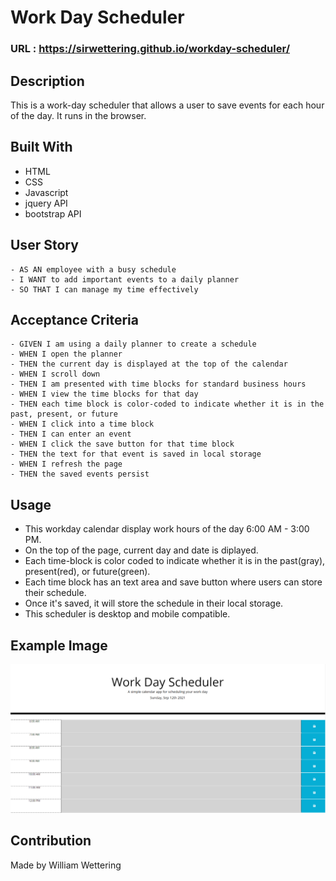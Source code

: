# Work Day Scheduler

### URL : https://sirwettering.github.io/workday-scheduler/

## Description
This is a work-day scheduler that allows a user to save events for each hour of the day. It runs in the browser.

## Built With
* HTML
* CSS
* Javascript
* jquery API
* bootstrap API

## User Story
```
- AS AN employee with a busy schedule
- I WANT to add important events to a daily planner
- SO THAT I can manage my time effectively
```

## Acceptance Criteria
```
- GIVEN I am using a daily planner to create a schedule
- WHEN I open the planner
- THEN the current day is displayed at the top of the calendar
- WHEN I scroll down
- THEN I am presented with time blocks for standard business hours
- WHEN I view the time blocks for that day
- THEN each time block is color-coded to indicate whether it is in the past, present, or future
- WHEN I click into a time block
- THEN I can enter an event
- WHEN I click the save button for that time block
- THEN the text for that event is saved in local storage
- WHEN I refresh the page
- THEN the saved events persist
```

## Usage
- This workday calendar display work hours of the day 6:00 AM - 3:00 PM.
- On the top of the page, current day and date is diplayed.
- Each time-block is color coded to indicate whether it is in the past(gray), present(red), or future(green).
- Each time block has an text area and save button where users can store their schedule.
- Once it's saved, it will store the schedule in their local storage.
- This scheduler is desktop and mobile compatible.

## Example Image
![Scheduler](assets/images/scheduler-homepage.png)

## Contribution
Made by William Wettering